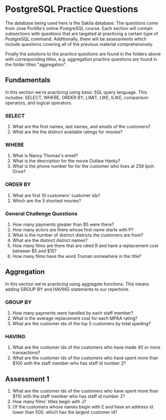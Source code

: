 # PostgreSQL Practice Questions
The database being used here is the Sakila database. The questions come from
Jose Portilla's online PostgreSQL course. Each section will contain subsections
with questions that are targeted at practicing a certain type of PostgreSQL 
command. Additionally, there will be assessments which include questions 
covering all of the previous material comprehensively.

Finally the solutions to the practice questions are found in the folders above
with corresponding titles, e.g. aggregation practice questions are found in the
folder titles "aggregation".

## Fundamentals
In this section we're practicing using basic SQL query language. This includes:
SELECT, WHERE, ORDER BY, LIMIT, LIKE, ILIKE, comparison operators, and logical
operators.
### SELECT
1. What are the first names, last names, and emails of the customers?
2. What are the the distinct available ratings for movies?

### WHERE
1. What is Nancy Thomas's email?
2. What is the description for the movie Outlaw Hanky?
3. What is the phone number for for the customer who lives at 259 Ipoh Drive?

### ORDER BY
1. What are first 10 customers' customer ids?
2. Which are the 5 shortest movies?

### General Challenge Questions
1. How many payments greater than $5 were there?
2. How many actors are there whose first name starts with P?
3. What is the number of distinct districts the customers are from?
4. What are the distinct district names?
5. How many films are there that are rated R and have a replacement cost 
between $5 and $15?
6. How many films have the word Truman somewhere in the title?

## Aggregation
In this section we're practicing using aggregate functions. This means adding 
GROUP BY and HAVING statements to our repertoire.
### GROUP BY
1. How many payments were handled by each staff member?
2. What is the average replacement cost for each MPAA rating?
3. What are the customer ids of the top 5 customers by total speding?
### HAVING
1. What are the customer ids of the customers who have made 40 or more 
transactions?
2. What are the customer ids of the customers who have spent more than $100 
with the staff member who has staff id number 2?

## Assessment 1
1. What are the customer ids of the customers who have spent more than $110 
with the staff member who has staff id number 2?
2. How many films' titles begin with J?
3. Of the customers whose names begin with E and have an address id lower than
500, which has the largest customer id?
